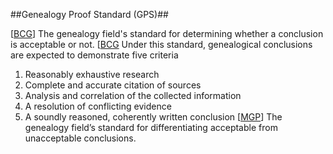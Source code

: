 ##Genealogy Proof Standard (GPS)##

\[[BCG](SOURCES.md#BCG)\] The genealogy field's standard for determining whether a conclusion is acceptable or not. 
\[[BCG](http://www.bcgcertification.org/resources/standard.html) Under this standard, genealogical conclusions are expected to demonstrate five criteria
1. Reasonably exhaustive research
2. Complete and accurate citation of sources
3. Analysis and correlation of the collected information
4. A resolution of conflicting evidence
5. A soundly reasoned, coherently written conclusion
\[[MGP](SOURCES.md#MGP)\] The genealogy field’s standard for differentiating 	acceptable from unacceptable conclusions.
